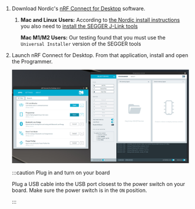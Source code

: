 1. Download Nordic's [nRF Connect for
   Desktop](https://www.nordicsemi.com/Products/Development-tools/nRF-Connect-for-desktop)
   software.

   1. **Mac and Linux Users:** According to [the Nordic install
      instructions](https://infocenter.nordicsemi.com/index.jsp?topic=/struct_nrftools/struct/nrftools_nrfconnect.html)
      you also need to [install the SEGGER J-Link
      tools](https://www.segger.com/downloads/jlink/#J-LinkSoftwareAndDocumentationPack)

      **Mac M1/M2 Users:** Our testing found that you must use the `Universal
      Installer` version of the SEGGER tools

2. Launch nRF Connect for Desktop. From that application, install and open the
   Programmer.

   ![Nordic nRF Connect for Desktop launch the Programmer](../assets/nrf-connect-desktop-programmer-launch.jpg)

   :::caution Plug in and turn on your board

   Plug a USB cable into the USB port closest to the power switch on your board.
   Make sure the power switch is in the `ON` position.

   :::
